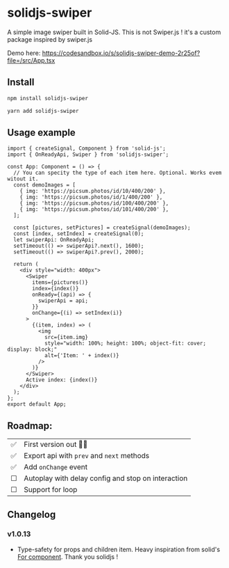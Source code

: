 # solidjs-swiper

A simple image swiper built in Solid-JS. This is not Swiper.js ! it's a custom package inspired by swiper.js

Demo here: https://codesandbox.io/s/solidjs-swiper-demo-2r25of?file=/src/App.tsx

## Install

```bash
npm install solidjs-swiper
```

```bash
yarn add solidjs-swiper
```

## Usage example

```tsx
import { createSignal, Component } from 'solid-js';
import { OnReadyApi, Swiper } from 'solidjs-swiper';

const App: Component = () => {
  // You can specity the type of each item here. Optional. Works evem witout it.
  const demoImages = [
    { img: 'https://picsum.photos/id/10/400/200' },
    { img: 'https://picsum.photos/id/1/400/200' },
    { img: 'https://picsum.photos/id/100/400/200' },
    { img: 'https://picsum.photos/id/101/400/200' },
  ];

  const [pictures, setPictures] = createSignal(demoImages);
  const [index, setIndex] = createSignal(0);
  let swiperApi: OnReadyApi;
  setTimeout(() => swiperApi?.next(), 1600);
  setTimeout(() => swiperApi?.prev(), 2000);

  return (
    <div style="width: 400px">
      <Swiper
        items={pictures()}
        index={index()}
        onReady={(api) => {
          swiperApi = api;
        }}
        onChange={(i) => setIndex(i)}
      >
        {(item, index) => (
          <img
            src={item.img}
            style="width: 100%; height: 100%; object-fit: cover; display: block;"
            alt={'Item: ' + index()}
          />
        )}
      </Swiper>
      Active index: {index()}
    </div>
  );
};
export default App;
```

## Roadmap:

|          |                                                    |
| :------- | :------------------------------------------------- |
| ✅       | First version out 🎉🥳                             |
| ✅       | Export api with `prev` and `next` methods          |
| ✅       | Add `onChange` event                               |
| &#x2610; | Autoplay with delay config and stop on interaction |
| &#x2610; | Support for loop                                   |

## Changelog

### v1.0.13

- Type-safety for props and children item.
  Heavy inspiration from solid's [For component](https://github.com/solidjs/solid/blob/main/packages/solid/src/render/flow.ts#L29). Thank you solidjs !
